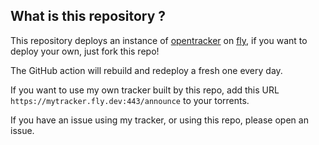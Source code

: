 ## What is this repository ?

This repository deploys an instance of [opentracker](http://erdgeist.org/arts/software/opentracker/) on [fly](fly.io), if you want to deploy your own, just fork this repo!

The GitHub action will rebuild and redeploy a fresh one every day.

If you want to use my own tracker built by this repo, add this URL ```https://mytracker.fly.dev:443/announce``` to your torrents.

If you have an issue using my tracker, or using this repo, please open an issue.
